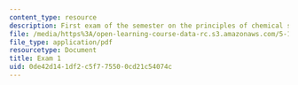 ```yaml
---
content_type: resource
description: First exam of the semester on the principles of chemical science.
file: /media/https%3A/open-learning-course-data-rc.s3.amazonaws.com/5-111-principles-of-chemical-science-fall-2008/0de42d141df2c5f775500cd21c54074c_Exam1_FA08.pdf
file_type: application/pdf
resourcetype: Document
title: Exam 1
uid: 0de42d14-1df2-c5f7-7550-0cd21c54074c
---
```

